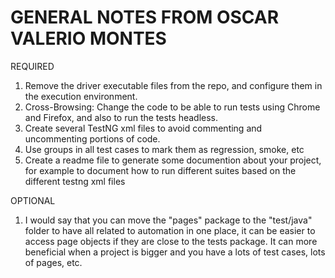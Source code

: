 # GENERAL NOTES FROM OSCAR VALERIO MONTES

REQUIRED
1. Remove the driver executable files from the repo, and configure them in the execution environment.
2. Cross-Browsing: Change the code to be able to run tests using Chrome and Firefox, and also to run the tests headless.
3. Create several TestNG xml files to avoid commenting and uncommenting portions of code.
4. Use groups in all test cases to mark them as regression, smoke, etc 
5. Create a readme file to generate some documention about your project, for example to document how to run different suites based on the different testng xml files


OPTIONAL
1. I would say that you can move the "pages" package to the "test/java" folder to have all related to automation in one place, it can be easier to access page objects if they are close to the tests package. It can more beneficial when a project is bigger and you have a lots of test cases, lots of pages, etc.
